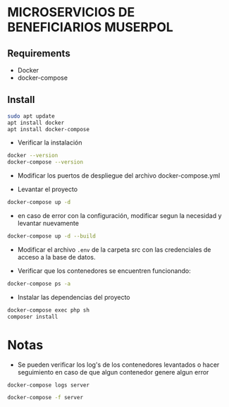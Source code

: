 # MICROSERVICIOS DE BENEFICIARIOS MUSERPOL

## Requirements

* Docker
* docker-compose

## Install

```sh
sudo apt update
apt install docker
apt install docker-compose
```
* Verificar la instalación

```sh
docker --version
docker-compose --version
```

* Modificar los puertos de despliegue del archivo docker-compose.yml

* Levantar el proyecto

```sh
docker-compose up -d
```

* en caso de error con la configuración, modificar segun la necesidad y levantar nuevamente

```sh
docker-compose up -d --build
```

* Modificar el archivo `.env` de la carpeta src con las credenciales de acceso a la base de datos.

* Verificar que los contenedores se encuentren funcionando:

```sh
docker-compose ps -a
```

* Instalar las dependencias del proyecto

```sh
docker-compose exec php sh
composer install
```

# Notas

* Se pueden verificar los log's de los contenedores levantados o hacer seguimiento en caso de que algun contenedor genere algun error

```sh
docker-compose logs server

docker-compose -f server
```